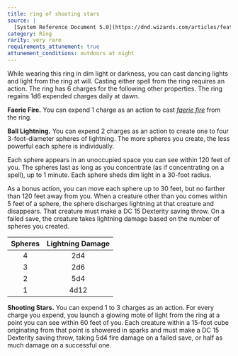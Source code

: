 ```yaml
---
title: ring of shooting stars
source: |
  [System Reference Document 5.0](https://dnd.wizards.com/articles/features/systems-reference-document-srd)
category: Ring
rarity: very rare
requirements_attunement: true
attunement_conditions: outdoors at night
---
```


While wearing this ring in dim light or darkness, you can cast dancing lights and light from the ring at will. Casting either spell from the ring requires an action.  The ring has 6 charges for the following other properties. The ring regains 1d6 expended charges daily at dawn.

**Faerie Fire.** You can expend 1 charge as an action to cast [*faerie fire*](/spells/faerie-fire/) from the ring.

**Ball Lightning.** You can expend 2 charges as an action to create one to four 3-foot-diameter spheres of lightning. The more spheres you create, the less powerful each sphere is individually.

Each sphere appears in an unoccupied space you can see within 120 feet of you. The spheres last as long as you concentrate (as if concentrating on a spell), up to 1 minute. Each sphere sheds dim light in a 30-foot radius.

As a bonus action, you can move each sphere up to 30 feet, but no farther than 120 feet away from you. When a creature other than you comes within 5 feet of a sphere, the sphere discharges lightning at that creature and disappears. That creature must make a DC 15 Dexterity saving throw. On a failed save, the creature takes lightning damage based on the number of spheres you created.

| Spheres | Lightning Damage |
|:-------:|:----------------:|
|    4    |       2d4        |
|    3    |       2d6        |
|    2    |       5d4        |
|    1    |       4d12       |

**Shooting Stars.** You can expend 1 to 3 charges as an action. For every charge you expend, you launch a glowing mote of light from the ring at a point you can see within 60 feet of you. Each creature within a 15-foot cube originating from that point is showered in sparks and must make a DC 15 Dexterity saving throw, taking 5d4 fire damage on a failed save, or half as much damage on a successful one.
